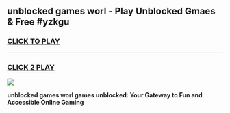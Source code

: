 
## unblocked games worl - Play Unblocked Gmaes & Free #yzkgu
<h3>
<a href="https://premium.freeplayer.one?title=unblocked_games_worl&ref=01M">CLICK TO PLAY</a></h3>
<hr>

<h3>
<a href="https://premium.freeplayer.one?title=unblocked_games_worl&ref=01M">CLICK 2 PLAY</a>
  
</h3>

<a href="https://premium.freeplayer.one?title=unblocked_games_worl&ref=01M"><img src="https://clearcache.store/games.png"></a>


**unblocked games worl games unblocked: Your Gateway to Fun and Accessible Online Gaming**
